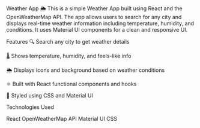 Weather App 🌦️
This is a simple Weather App built using React and the OpenWeatherMap API. The app allows users to search for any city and displays real-time weather information including temperature, humidity, and conditions. It uses Material UI components for a clean and responsive UI.

Features
🔍 Search any city to get weather details

🌡️ Shows temperature, humidity, and feels-like info

🌦️ Displays icons and background based on weather conditions

⚛️ Built with React functional components and hooks

🎨 Styled using CSS and Material UI


Technologies Used

React
OpenWeatherMap API
Material UI
CSS
